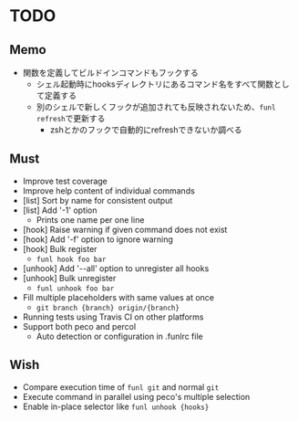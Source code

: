 TODO
====

## Memo

- 関数を定義してビルドインコマンドもフックする
  - シェル起動時にhooksディレクトリにあるコマンド名をすべて関数として定義する
  - 別のシェルで新しくフックが追加されても反映されないため、`funl refresh`で更新する
    - zshとかのフックで自動的にrefreshできないか調べる

## Must

- Improve test coverage
- Improve help content of individual commands
- [list] Sort by name for consistent output
- [list] Add '-1' option
  - Prints one name per one line
- [hook] Raise warning if given command does not exist
- [hook] Add '-f' option to ignore warning
- [hook] Bulk register
  - `funl hook foo bar`
- [unhook] Add '--all' option to unregister all hooks
- [unhook] Bulk unregister
  - `funl unhook foo bar`
- Fill multiple placeholders with same values at once
  - `git branch {branch} origin/{branch}`
- Running tests using Travis CI on other platforms
- Support both peco and percol
  - Auto detection or configuration in .funlrc file

## Wish

- Compare execution time of `funl git` and normal `git`
- Execute command in parallel using peco's multiple selection
- Enable in-place selector like `funl unhook {hooks}`
